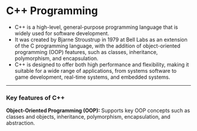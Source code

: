 # C++ Programming
* C++ is a high-level, general-purpose programming language that is widely used for software development. 
* It was created by Bjarne Stroustrup in 1979 at Bell Labs as an extension of the C programming language, with the addition of object-oriented programming 
  (OOP) features, such as classes, inheritance, polymorphism, and encapsulation. 
* C++ is designed to offer both high performance and flexibility, making it suitable for a wide range of applications, from systems software to game 
  development, real-time systems, and embedded systems.

----------
### Key features of C++
**Object-Oriented Programming (OOP):**
Supports key OOP concepts such as classes and objects, inheritance, polymorphism, encapsulation, and abstraction.
